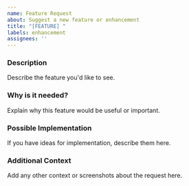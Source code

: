 ```yaml
---
name: Feature Request
about: Suggest a new feature or enhancement
title: "[FEATURE] "
labels: enhancement
assignees: ''
---
```


### Description
Describe the feature you'd like to see.

### Why is it needed?
Explain why this feature would be useful or important.

### Possible Implementation
If you have ideas for implementation, describe them here.

### Additional Context
Add any other context or screenshots about the request here.
